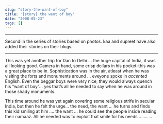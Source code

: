 ```yaml
---
slug: "story-the-want-of-boy"
title: '[story] the want of boy'
date: "2008-05-23"
tags: []
---
```



***************************************************************************************
Second in the series of stories based on photos. kaa and supreet have also added their stories on their blogs.
***************************************************************************************


This was yet another trip for Dan to Delhi … the huge capital of India, it was all looking good. Camera in hand, some crisp dollars in his pocket-this was a great place to be in. Sophistication was in the air, atleast when he was visiting the forts and monuments around … eveyone spoke in *accented* English. Even the beggar boys were very nice, they would always quench his “want of boy”… yes that’s all he needed to say when he was around in those shady monuments.

This time around he was yet again covering some religious strife in secular India, but then he felt the urge… the need, the want … he turns and finds this kid smiling at him …. the want … he could see the people inside reading their namaaz. All he needed was to exploit that smile for his needs ………..
